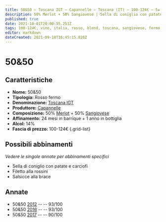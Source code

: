 ```yaml
---
title: 50&50 – Toscana IGT – Capannelle – Toscana (IT) – 100-124€ – 5★
description: 50% Merlot + 50% Sangiovese | Sella di coniglio con patate e carciofi – Filetto alla rossini – Salsicce alla brace
published: true
date: 2021-10-01T20:00:55.251Z
tags: 100-124€, vino, italia, rosso, blend, toscana, sangiovese, fermo, 5 stelle, filetto alla rossini, merlot, sella di coniglio con patate e carciofi, Salsicce alla brace
editor: markdown
dateCreated: 2021-09-18T16:45:15.826Z
---
```


# 50&50

## Caratteristiche
- **Nome:** 50&50
- **Tipologia:** Rosso fermo
- **Denominazione:** [Toscana IGT](/denominazioni/Italia/Toscana/IGT/Toscana)
- **Produttore:** [Capannelle](/produttori/Italia/Toscana/Capannelle) 
- **Composizione:** 50% [Merlot](/vitigni/Francia/bacca-nera/merlot) + 50% [Sangiovese](/vitigni/Italia/bacca-nera/sangiovese)  
- **Affinamento:** 24 mesi in barrique + 1 anno in bottiglia
- **Alcol:** 14%
- **Fascia di prezzo:** 100-124€
{.grid-list}




## Possibili abbinamenti
*Vedere le singole annate per abbinamenti specifici*

- Sella di coniglio con patate e carciofi
- Filetto alla rossini
- Salsicce alla brace

## Annate
- 50&50 [2012](vini/Italia/Toscana/Capannelle/50&50/2012) -- <span class="star-5"></span> -- 93/100
- 50&50 [2016](vini/Italia/Toscana/Capannelle/50&50/2016) -- <span class="star-5"></span> -- 93/100 
- 50&50 [2017](vini/Italia/Toscana/Capannelle/50&50/2017) -- <span class="star-4"></span> -- 90/100